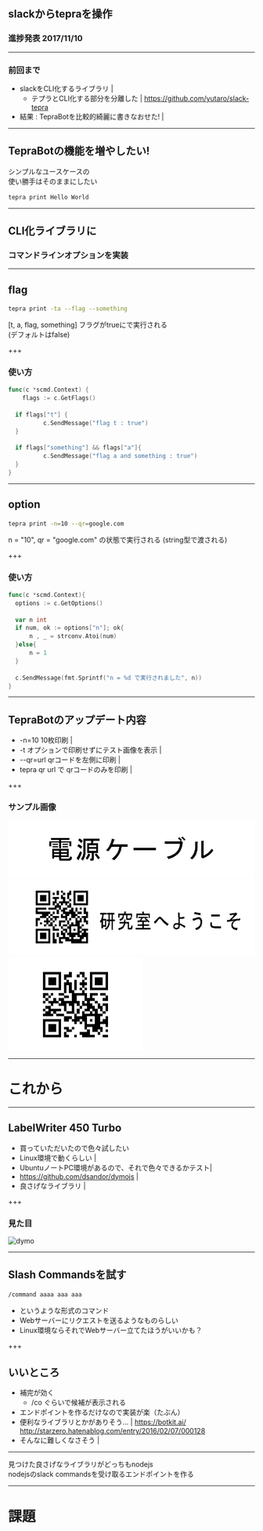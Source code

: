## slackからtepraを操作

### 進捗発表 2017/11/10

---

### 前回まで

- slackをCLI化するライブラリ |
  - テプラとCLI化する部分を分離した |
  <https://github.com/yutaro/slack-tepra>
- 結果 : TepraBotを比較的綺麗に書きなおせた! |

---

## TepraBotの機能を増やしたい!

シンプルなユースケースの  
使い勝手はそのままにしたい

```sh
tepra print Hello World
```

---

## CLI化ライブラリに
### コマンドラインオプションを実装

---

## flag

```sh
tepra print -ta --flag --something
```

[t, a, flag, something] 
フラグがtrueにで実行される  
(デフォルトはfalse)

+++

### 使い方

```go
func(c *scmd.Context) {
	flags := c.GetFlags()

  if flags["t"] {
          c.SendMessage("flag t : true")
  }

  if flags["something"] && flags["a"]{
          c.SendMessage("flag a and something : true")
  }
}
```

---

## option

```sh
tepra print -n=10 --qr=google.com
```

n = "10", qr = "google.com" の状態で実行される
(string型で渡される)

+++

### 使い方

```go
func(c *scmd.Context){
  options := c.GetOptions()

  var n int
  if num, ok := options["n"]; ok{
      n , _ = strconv.Atoi(num)
  }else{
      n = 1
  }

  c.SendMessage(fmt.Sprintf("n = %d で実行されました", n))
}
```

---

## TepraBotのアップデート内容

- -n=10 10枚印刷 |
- -t オプションで印刷せずにテスト画像を表示 |
- --qr=url qrコードを左側に印刷 |
- tepra qr url で qrコードのみを印刷 |

+++

### サンプル画像
![cable](./imgs/cable.bmp)
![wellcome](./imgs/wellcome.bmp)
![qr](./imgs/qr.bmp)


---

# これから

---
## LabelWriter 450 Turbo

- 買っていただいたので色々試したい
- Linux環境で動くらしい |
- UbuntuノートPC環境があるので、それで色々できるかテスト|
- <https://github.com/dsandor/dymojs> |
- 良さげなライブラリ |

+++

### 見た目

![dymo](https://s3-ap-southeast-2.amazonaws.com/wc-prod-pim/JPEG_1000x1000/SALM450TUR_dymo_dymo_labelwriter_450_turbo_label_printer_silver.jpg)

---

## Slash Commandsを試す

```sh
/command aaaa aaa aaa
```

- というような形式のコマンド
- Webサーバーにリクエストを送るようなものらしい
- Linux環境ならそれでWebサーバー立てたほうがいいかも？

+++

## いいところ

- 補完が効く
  - /co ぐらいで候補が表示される
- エンドポイントを作るだけなので実装が楽（たぶん）
- 便利なライブラリとかがありそう... |
  <https://botkit.ai/>
  <http://starzero.hatenablog.com/entry/2016/02/07/000128>
- そんなに難しくなさそう |

---

見つけた良さげなライブラリがどっちもnodejs  
nodejsのslack commandsを受け取るエンドポイントを作る

---

# 課題



